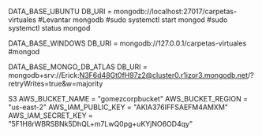 DATA_BASE_UBUNTU
DB_URI = mongodb://localhost:27017/carpetas-virtuales
#Levantar mongodb
#sudo systemctl start mongod
#sudo systemctl status mongod

DATA_BASE_WINDOWS
DB_URI = mongodb://127.0.0.1/carpetas-virtuales
#mongod

DATA_BASE_MONGO_DB_ATLAS
DB_URI = mongodb+srv://Erick:N3F6d48Gt0fH97z2@cluster0.r1izor3.mongodb.net/?retryWrites=true&w=majority

S3
AWS_BUCKET_NAME = "gomezcorpbucket"
AWS_BUCKET_REGION = "us-east-2"
AWS_IAM_PUBLIC_KEY = "AKIA376IFFSAEFM4AMXM"
AWS_IAM_SECRET_KEY = "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"
